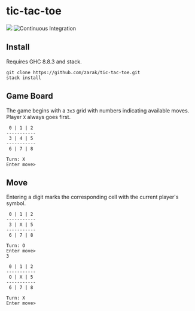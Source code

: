 # tic-tac-toe

![](https://media.istockphoto.com/photos/tic-tac-toe-game-picture-id884358528?k=6&m=884358528&s=612x612&w=0&h=0rihYQYvBX7sPnugkddA77c0uDswevGaRD9xScW5kM0=)
![Continuous Integration](https://github.com/zarak/tic-tac-toe/workflows/Continuous%20Integration/badge.svg)

## Install
Requires GHC 8.8.3 and stack.
```
git clone https://github.com/zarak/tic-tac-toe.git
stack install
```

## Game Board
The game begins with a `3x3` grid with numbers indicating available moves.
Player `X` always goes first.
```
 0 | 1 | 2
-----------
 3 | 4 | 5
-----------
 6 | 7 | 8

Turn: X
Enter move>
```

## Move
Entering a digit marks the corresponding cell with the current player's symbol.
```
 0 | 1 | 2
-----------
 3 | X | 5
-----------
 6 | 7 | 8

Turn: O
Enter move>
3

 0 | 1 | 2
-----------
 O | X | 5
-----------
 6 | 7 | 8

Turn: X
Enter move>
```

